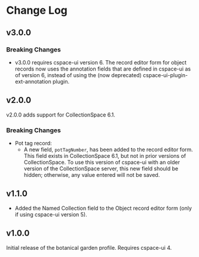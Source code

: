 # Change Log

## v3.0.0

### Breaking Changes

- v3.0.0 requires cspace-ui version 6. The record editor form for object records now uses the annotation fields that are defined in cspace-ui as of version 6, instead of using the (now deprecated) cspace-ui-plugin-ext-annotation plugin.

## v2.0.0

v2.0.0 adds support for CollectionSpace 6.1.

### Breaking Changes

- Pot tag record:
  - A new field, `potTagNumber`, has been added to the record editor form. This field exists in CollectionSpace 6.1, but not in prior versions of CollectionSpace. To use this version of cspace-ui with an older version of the CollectionSpace server, this new field should be hidden; otherwise, any value entered will not be saved.

## v1.1.0

- Added the Named Collection field to the Object record editor form (only if using cspace-ui version 5).

## v1.0.0

Initial release of the botanical garden profile. Requires cspace-ui 4.
